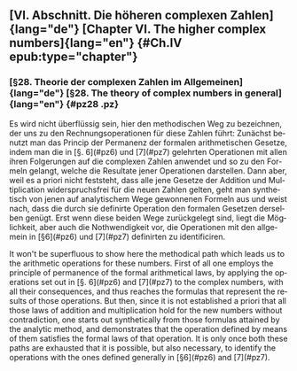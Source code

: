 <div class="parallel">
<a lang="de" class="origpage" id="S.99" title="Seite 99"></a>

<a lang="en" class="origpage" id="p.99" title="Page 99"></a>
</div>

## [VI. Abschnitt. Die höheren complexen Zahlen]{lang="de"} [Chapter VI. The higher complex numbers]{lang="en"} {#Ch.IV  epub:type="chapter"}

### [§28. Theorie der complexen Zahlen im Allgemeinen]{lang="de"} [§28. The theory of complex numbers in general]{lang="en"} {#pz28 .pz}

<!-- TODO: rest of p. 99 -->

<div class="parallel">
<a lang="de" class="origpage" id="S.100" title="Seite 100"></a>

<a lang="en" class="origpage" id="p.100" title="Page 100"></a>
</div>

<!-- TODO: start of p. 100 -->

<div class="parallel">
<p lang="de">
Es wird nicht überflüssig sein, hier den methodischen Weg zu
bezeichnen, der uns zu den Rechnungsoperationen für diese Zahlen
führt: Zunächst benutzt man das Princip der Permanenz der formalen
arithmetischen Gesetze, indem man die in [§. 6](#pz6) und [7](#pz7)
gelehrten Operationen mit allen ihren Folgerungen auf die complexen
Zahlen anwendet und so zu den Formeln gelangt, welche die Resultate
jener Operationen darstellen. Dann aber, weil es a priori nicht
feststeht, dass alle jene Gesetze der Addition und Multiplication
widerspruchsfrei für die neuen Zahlen gelten, geht man synthetisch von
jenen auf analytischem Wege gewonnenen Formeln aus und weist nach,
dass die durch sie definirte Operation den formalen Gesetzen derselben
genügt. Erst wenn diese beiden Wege zurückgelegt sind, liegt die
Möglichkeit, aber auch die Nothwendigkeit vor, die Operationen mit den
allgemein in [§6](#pz6) und [7](#pz7) definirten zu identificiren.
</p>
<p lang="en">
It won't be superfluous to show here the methodical path which leads
us to the arithmetic operations for these numbers. First of all one
employs the principle of permanence of the formal arithmetical laws,
by applying the operations set out in [§. 6](#pz6) and [7](#pz7) to
the complex numbers, with all their consequences, and thus reaches the
formulas that represent the results of those operations. But then,
since it is not established a priori that all those laws of addition
and multiplication hold for the new numbers without contradiction, one
starts out synthetically from those formulas attained by the analytic
method, and demonstrates that the operation defined by means of them
satisfies the formal laws of that operation. It is only once both
these paths are exhausted that it is possible, but also necessary, to
identify the operations with the ones defined generally in [§6](#pz6)
and [7](#pz7).
</p>
</div>
